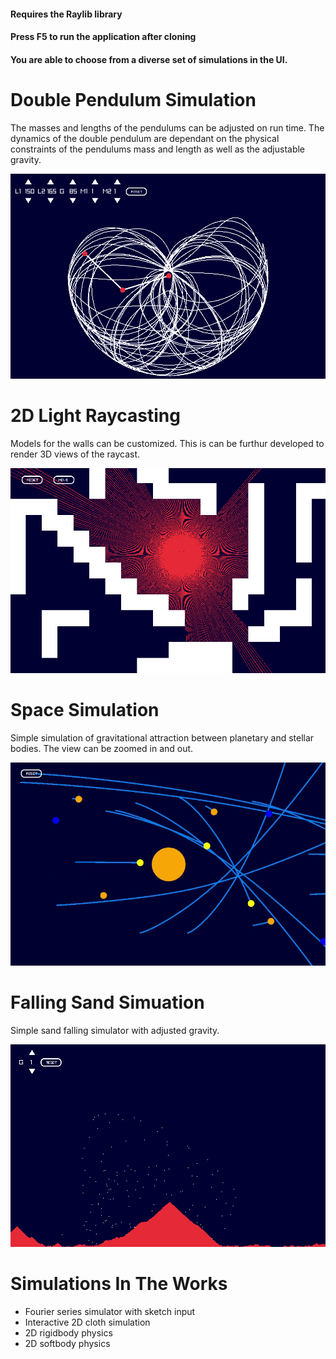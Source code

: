 #### Requires the Raylib library
#### Press F5 to run the application after cloning
#### You are able to choose from a diverse set of simulations in the UI.

# Double Pendulum Simulation
  The masses and lengths of the pendulums can be adjusted on run time. The dynamics of the double pendulum are
  dependant on the physical constraints of the pendulums mass and length as well as the adjustable gravity.
  
![alt text](https://raw.githubusercontent.com/TonyBotSacks/Physics-Simulations/main/Physics%20Simulation/images/sim_3.png)

# 2D Light Raycasting
  Models for the walls can be customized. This is can be furthur developed to render 3D views of the raycast. 
  
![alt text](https://raw.githubusercontent.com/TonyBotSacks/Physics-Simulations/main/Physics%20Simulation/images/sim_4.png)
# Space Simulation
  Simple simulation of gravitational attraction between planetary and stellar bodies. The view can be zoomed in and out.
  
![alt text](https://raw.githubusercontent.com/TonyBotSacks/Physics-Simulations/main/Physics%20Simulation/images/sim_1.png)

# Falling Sand Simuation
  Simple sand falling simulator with adjusted gravity. 
  
![alt text](https://raw.githubusercontent.com/TonyBotSacks/Physics-Simulations/main/Physics%20Simulation/images/sim_2.png)

# Simulations In The Works
  - Fourier series simulator with sketch input
  - Interactive 2D cloth simulation
  - 2D rigidbody physics
  - 2D softbody physics
